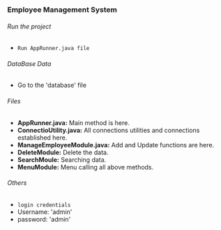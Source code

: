 ### Employee Management System
###### Run the project
- `Run AppRunner.java file` 
###### DataBase Data 
 + Go to the 'database' file
 
###### Files 
+ **AppRunner.java:** Main method is here.
+ **ConnectioUtility.java:** All connections utilities and connections established here.
+ **ManageEmployeeModule.java:** Add and Update functions are here.
+ **DeleteModule:** Delete the data.
+ **SearchMoule:** Searching data.
+ **MenuModule:** Menu calling all above methods.
###### Others
+ `login credentials`
+ Username: 'admin'
+ password: 'admin'
